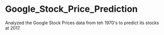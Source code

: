 # Google_Stock_Price_Prediction

Analyzed the Google Stock Prices data from teh 1970's to predict its stocks at 2017.
